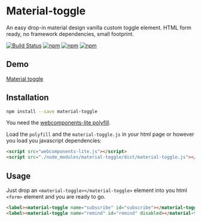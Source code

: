 # Material-toggle
An easy drop-in material design vanilla custom toggle element. HTML form ready, no framework dependencies, small footprint.

[![Build Status](https://img.shields.io/travis/nuclei/material-toggle/master.svg?style=flat-square)](https://travis-ci.org/nuclei/material-toggle) [![npm](https://img.shields.io/npm/v/material-toggle.svg?style=flat-square)](https://www.npmjs.com/package/material-toggle) [![npm](https://img.shields.io/npm/dt/material-toggle.svg?style=flat-square)](https://www.npmjs.com/package/material-toggle) [![npm](https://img.shields.io/npm/l/material-toggle.svg?style=flat-square)](https://github.com/nuclei/material-toggle/blob/master/LICENSE)

## Demo
[Material toggle](https://nuclei.github.io/material-toggle/index.html)


<!---
```
<custom-element-demo>
  <template>
    <script src="docs/webcomponentsjs/webcomponents.js"></script>
    <script src="src/material-toggle.js"></script>
    <label><material-toggle name="subscribe" id="subscribe"></material-toggle>Subscribe</label>
    <label><material-toggle name="remind" id="remind" disabled></material-toggle>Remind</label>
  </template>
</custom-element-demo>
```
-->

## Installation
```bash
npm install --save material-toggle
```

You need the [webcomponents-lite polyfill](https://github.com/webcomponents/webcomponentsjs).

Load the `polyfill` and the `material-toggle.js` in your html page or however you load you javascript dependencies:
```html
<script src="webcomponents-lite.js"></script>
<script src="./node_modules/material-toggle/dist/material-toggle.js"></script>
```

## Usage
Just drop an `<material-toggle></material-toggle>` element into you html `<form>` element and you are ready to go.

```html
<label><material-toggle name="subscribe" id="subscribe"></material-toggle>Subscribe</label>
<label><material-toggle name="remind" id="remind" disabled></material-toggle>Remind</label>
```
